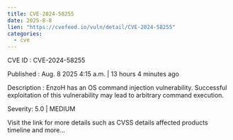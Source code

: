 ```yaml
--- 
title: CVE-2024-58255
date: 2025-8-8
lien: "https://cvefeed.io/vuln/detail/CVE-2024-58255"
categories:
  - cve
---
```


CVE ID : CVE-2024-58255

Published :  Aug. 8
2025
4:15 a.m. | 13 hours
4 minutes ago

Description : EnzoH has an OS command injection vulnerability. Successful exploitation of this vulnerability may lead to arbitrary command execution.

Severity: 5.0 | MEDIUM

Visit the link for more details
such as CVSS details
affected products
timeline
and more...
